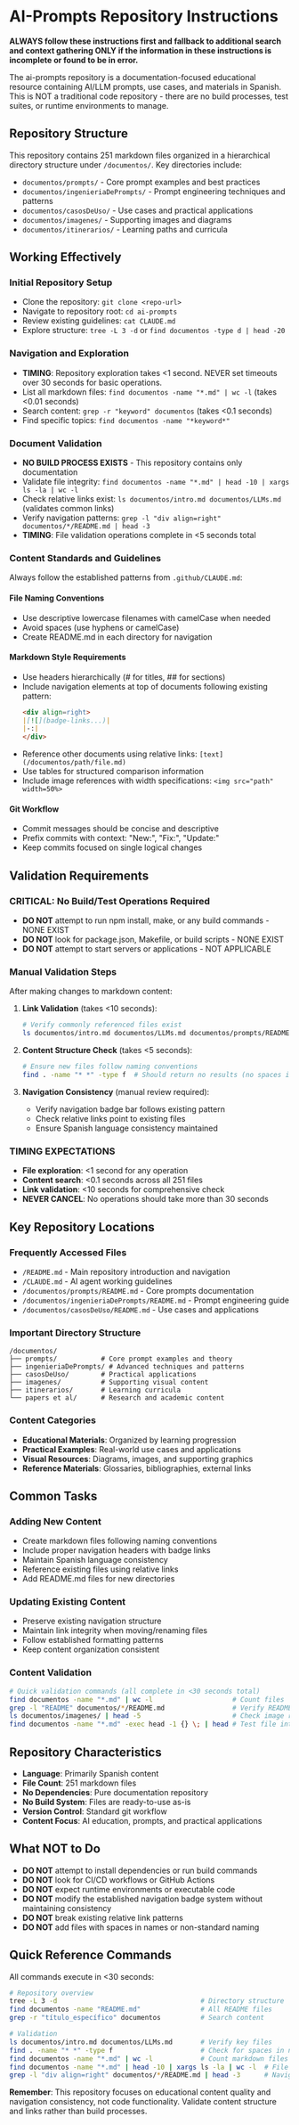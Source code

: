 # AI-Prompts Repository Instructions

**ALWAYS follow these instructions first and fallback to additional search and context gathering ONLY if the information in these instructions is incomplete or found to be in error.**

The ai-prompts repository is a documentation-focused educational resource containing AI/LLM prompts, use cases, and materials in Spanish. This is NOT a traditional code repository - there are no build processes, test suites, or runtime environments to manage.

## Repository Structure

This repository contains 251 markdown files organized in a hierarchical directory structure under `/documentos/`. Key directories include:
- `documentos/prompts/` - Core prompt examples and best practices
- `documentos/ingenieriaDePrompts/` - Prompt engineering techniques and patterns  
- `documentos/casosDeUso/` - Use cases and practical applications
- `documentos/imagenes/` - Supporting images and diagrams
- `documentos/itinerarios/` - Learning paths and curricula

## Working Effectively

### Initial Repository Setup
- Clone the repository: `git clone <repo-url>`
- Navigate to repository root: `cd ai-prompts`
- Review existing guidelines: `cat CLAUDE.md`
- Explore structure: `tree -L 3 -d` or `find documentos -type d | head -20`

### Navigation and Exploration
- **TIMING**: Repository exploration takes <1 second. NEVER set timeouts over 30 seconds for basic operations.
- List all markdown files: `find documentos -name "*.md" | wc -l` (takes <0.01 seconds)
- Search content: `grep -r "keyword" documentos` (takes <0.1 seconds)  
- Find specific topics: `find documentos -name "*keyword*"`

### Document Validation
- **NO BUILD PROCESS EXISTS** - This repository contains only documentation
- Validate file integrity: `find documentos -name "*.md" | head -10 | xargs ls -la | wc -l`
- Check relative links exist: `ls documentos/intro.md documentos/LLMs.md` (validates common links)
- Verify navigation patterns: `grep -l "div align=right" documentos/*/README.md | head -3`
- **TIMING**: File validation operations complete in <5 seconds total

### Content Standards and Guidelines
Always follow the established patterns from `.github/CLAUDE.md`:

#### File Naming Conventions  
- Use descriptive lowercase filenames with camelCase when needed
- Avoid spaces (use hyphens or camelCase)
- Create README.md in each directory for navigation

#### Markdown Style Requirements
- Use headers hierarchically (# for titles, ## for sections)
- Include navigation elements at top of documents following existing pattern:
  ```markdown
  <div align=right>
  |[![](badge-links...)|
  |-:|
  </div>
  ```
- Reference other documents using relative links: `[text](/documentos/path/file.md)`
- Use tables for structured comparison information
- Include image references with width specifications: `<img src="path" width=50%>`

#### Git Workflow
- Commit messages should be concise and descriptive
- Prefix commits with context: "New:", "Fix:", "Update:"
- Keep commits focused on single logical changes

## Validation Requirements

### **CRITICAL**: No Build/Test Operations Required
- **DO NOT** attempt to run npm install, make, or any build commands - NONE EXIST
- **DO NOT** look for package.json, Makefile, or build scripts - NONE EXIST  
- **DO NOT** attempt to start servers or applications - NOT APPLICABLE

### Manual Validation Steps
After making changes to markdown content:

1. **Link Validation** (takes <10 seconds):
   ```bash
   # Verify commonly referenced files exist
   ls documentos/intro.md documentos/LLMs.md documentos/prompts/README.md
   ```

2. **Content Structure Check** (takes <5 seconds):
   ```bash
   # Ensure new files follow naming conventions
   find . -name "* *" -type f  # Should return no results (no spaces in filenames)
   ```

3. **Navigation Consistency** (manual review required):
   - Verify navigation badge bar follows existing pattern
   - Check relative links point to existing files
   - Ensure Spanish language consistency maintained

### **TIMING EXPECTATIONS**
- **File exploration**: <1 second for any operation
- **Content search**: <0.1 seconds across all 251 files  
- **Link validation**: <10 seconds for comprehensive check
- **NEVER CANCEL**: No operations should take more than 30 seconds

## Key Repository Locations

### Frequently Accessed Files
- `/README.md` - Main repository introduction and navigation
- `/CLAUDE.md` - AI agent working guidelines  
- `/documentos/prompts/README.md` - Core prompts documentation
- `/documentos/ingenieriaDePrompts/README.md` - Prompt engineering guide
- `/documentos/casosDeUso/README.md` - Use cases and applications

### Important Directory Structure
```
/documentos/
├── prompts/           # Core prompt examples and theory
├── ingenieriaDePrompts/ # Advanced techniques and patterns  
├── casosDeUso/        # Practical applications
├── imagenes/          # Supporting visual content
├── itinerarios/       # Learning curricula
└── papers et al/      # Research and academic content
```

### Content Categories
- **Educational Materials**: Organized by learning progression
- **Practical Examples**: Real-world use cases and applications  
- **Visual Resources**: Diagrams, images, and supporting graphics
- **Reference Materials**: Glossaries, bibliographies, external links

## Common Tasks

### Adding New Content
- Create markdown files following naming conventions
- Include proper navigation headers with badge links
- Maintain Spanish language consistency
- Reference existing files using relative links
- Add README.md files for new directories

### Updating Existing Content
- Preserve existing navigation structure  
- Maintain link integrity when moving/renaming files
- Follow established formatting patterns
- Keep content organization consistent

### Content Validation
```bash
# Quick validation commands (all complete in <30 seconds total)
find documentos -name "*.md" | wc -l                    # Count files
grep -l "README" documentos/*/README.md                 # Verify README files  
ls documentos/imagenes/ | head -5                       # Check image resources
find documentos -name "*.md" -exec head -1 {} \; | head # Test file integrity
```

## Repository Characteristics

- **Language**: Primarily Spanish content
- **File Count**: 251 markdown files  
- **No Dependencies**: Pure documentation repository
- **No Build System**: Files are ready-to-use as-is
- **Version Control**: Standard git workflow
- **Content Focus**: AI education, prompts, and practical applications

## What NOT to Do

- **DO NOT** attempt to install dependencies or run build commands
- **DO NOT** look for CI/CD workflows or GitHub Actions
- **DO NOT** expect runtime environments or executable code
- **DO NOT** modify the established navigation badge system without maintaining consistency
- **DO NOT** break existing relative link patterns
- **DO NOT** add files with spaces in names or non-standard naming

## Quick Reference Commands

All commands execute in <30 seconds:

```bash
# Repository overview
tree -L 3 -d                                    # Directory structure
find documentos -name "README.md"               # All README files
grep -r "título_específico" documentos          # Search content

# Validation  
ls documentos/intro.md documentos/LLMs.md       # Verify key files
find . -name "* *" -type f                      # Check for spaces in names
find documentos -name "*.md" | wc -l            # Count markdown files
find documentos -name "*.md" | head -10 | xargs ls -la | wc -l  # File integrity
grep -l "div align=right" documentos/*/README.md | head -3      # Navigation check
```

**Remember**: This repository focuses on educational content quality and navigation consistency, not code functionality. Validate content structure and links rather than build processes.
